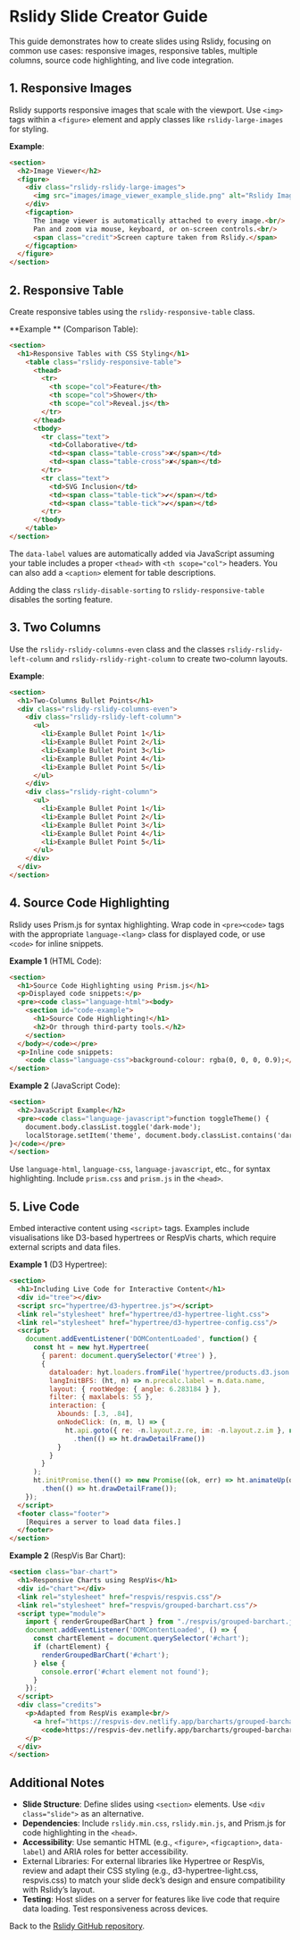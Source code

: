 # Rslidy Slide Creator Guide

This guide demonstrates how to create slides using Rslidy, focusing 
on common use cases: responsive images, responsive tables, multiple 
columns, source code highlighting, and live code integration.

## 1. Responsive Images
Rslidy supports responsive images that scale with the viewport. Use 
`<img>` tags within a `<figure>` element and apply classes like `rslidy-large-images` for styling.

**Example**:
```html
<section>
  <h2>Image Viewer</h2>
  <figure>
    <div class="rslidy-rslidy-large-images">
      <img src="images/image_viewer_example_slide.png" alt="Rslidy Image Viewer"/>
    </div>
    <figcaption>
      The image viewer is automatically attached to every image.<br/>
      Pan and zoom via mouse, keyboard, or on-screen controls.<br/>
      <span class="credit">Screen capture taken from Rslidy.</span>
    </figcaption>
  </figure>
</section>
```

## 2. Responsive Table
Create responsive tables using the `rslidy-responsive-table` class.

**Example ** (Comparison Table):
```html
<section>
  <h1>Responsive Tables with CSS Styling</h1>
    <table class="rslidy-responsive-table">
      <thead>
        <tr>
          <th scope="col">Feature</th>
          <th scope="col">Shower</th>
          <th scope="col">Reveal.js</th>
        </tr>
      </thead>
      <tbody>
        <tr class="text">
          <td>Collaborative</td>
          <td><span class="table-cross">✘</span></td>
          <td><span class="table-cross">✘</span></td>
        </tr>
        <tr class="text">
          <td>SVG Inclusion</td>
          <td><span class="table-tick">✔</span></td>
          <td><span class="table-tick">✔</span></td>
        </tr>
      </tbody>
    </table>
</section>
```
The `data-label` values are automatically added via JavaScript assuming 
your table includes a proper `<thead>` with `<th scope="col">` headers. 
You can also add a `<caption>` element for table descriptions.

Adding the class `rslidy-disable-sorting` to 
`rslidy-responsive-table` disables the sorting feature.

## 3. Two Columns
Use the `rslidy-rslidy-columns-even` class and the classes 
`rslidy-rslidy-left-column` and `rslidy-rslidy-right-column` to 
create two-column layouts.

**Example**:
```html
<section>
  <h1>Two-Columns Bullet Points</h1>
  <div class="rslidy-rslidy-columns-even">
    <div class="rslidy-rslidy-left-column">
      <ul>
        <li>Example Bullet Point 1</li>
        <li>Example Bullet Point 2</li>
        <li>Example Bullet Point 3</li>
        <li>Example Bullet Point 4</li>
        <li>Example Bullet Point 5</li>
      </ul>
    </div>
    <div class="rslidy-right-column">
      <ul>
        <li>Example Bullet Point 1</li>
        <li>Example Bullet Point 2</li>
        <li>Example Bullet Point 3</li>
        <li>Example Bullet Point 4</li>
        <li>Example Bullet Point 5</li>
      </ul>
    </div>
  </div>
</section>
```


## 4. Source Code Highlighting
Rslidy uses Prism.js for syntax highlighting. Wrap code in `<pre><code>` tags with the appropriate `language-<lang>` class for displayed code, or use `<code>` for inline snippets.

**Example 1** (HTML Code):
```html
<section>
  <h1>Source Code Highlighting using Prism.js</h1>
  <p>Displayed code snippets:</p>
  <pre><code class="language-html"><body>
    <section id="code-example">
      <h1>Source Code Highlighting!</h1>
      <h2>Or through third-party tools.</h2>
    </section>
  </body></code></pre>
  <p>Inline code snippets:
    <code class="language-css">background-colour: rgba(0, 0, 0, 0.9);</code></p>
</section>
```

**Example 2** (JavaScript Code):
```html
<section>
  <h2>JavaScript Example</h2>
  <pre><code class="language-javascript">function toggleTheme() {
    document.body.classList.toggle('dark-mode');
    localStorage.setItem('theme', document.body.classList.contains('dark-mode') ? 'dark' : 'light');
}</code></pre>
</section>
```
Use `language-html`, `language-css`, `language-javascript`, etc., for syntax highlighting. Include `prism.css` and `prism.js` in the `<head>`.

## 5. Live Code
Embed interactive content using `<script>` tags. Examples include visualisations like D3-based hypertrees or RespVis charts, which require external scripts and data files.

**Example 1** (D3 Hypertree):
```html
<section>
  <h1>Including Live Code for Interactive Content</h1>
  <div id="tree"></div>
  <script src="hypertree/d3-hypertree.js"></script>
  <link rel="stylesheet" href="hypertree/d3-hypertree-light.css">
  <link rel="stylesheet" href="hypertree/d3-hypertree-config.css"/>
  <script>
    document.addEventListener('DOMContentLoaded', function() {
      const ht = new hyt.Hypertree(
        { parent: document.querySelector('#tree') },
        {
          dataloader: hyt.loaders.fromFile('hypertree/products.d3.json'),
          langInitBFS: (ht, n) => n.precalc.label = n.data.name,
          layout: { rootWedge: { angle: 6.283184 } },
          filter: { maxlabels: 55 },
          interaction: {
            λbounds: [.3, .84],
            onNodeClick: (n, m, l) => {
              ht.api.goto({ re: -n.layout.z.re, im: -n.layout.z.im }, null)
                .then(() => ht.drawDetailFrame())
            }
          }
        }
      );
      ht.initPromise.then(() => new Promise((ok, err) => ht.animateUp(ok, err)))
        .then(() => ht.drawDetailFrame());
    });
  </script>
  <footer class="footer">
    [Requires a server to load data files.]
  </footer>
</section>
```

**Example 2** (RespVis Bar Chart):
```html
<section class="bar-chart">
  <h1>Responsive Charts using RespVis</h1>
  <div id="chart"></div>
  <link rel="stylesheet" href="respvis/respvis.css"/>
  <link rel="stylesheet" href="respvis/grouped-barchart.css"/>
  <script type="module">
    import { renderGroupedBarChart } from "./respvis/grouped-barchart.js";
    document.addEventListener('DOMContentLoaded', () => {
      const chartElement = document.querySelector('#chart');
      if (chartElement) {
        renderGroupedBarChart('#chart');
      } else {
        console.error('#chart element not found');
      }
    });
  </script>
  <div class="credits">
    <p>Adapted from RespVis example<br/>
      <a href="https://respvis-dev.netlify.app/barcharts/grouped-barchart/grouped-barchart">
        <code>https://respvis-dev.netlify.app/barcharts/grouped-barchart/grouped-barchart</code></a>
    </p>
  </div>
</section>
```
## Additional Notes
- **Slide Structure**: Define slides using `<section>` elements. Use `<div class="slide">` as an alternative.
- **Dependencies**: Include `rslidy.min.css`, `rslidy.min.js`, and Prism.js for code highlighting in the `<head>`.
- **Accessibility**: Use semantic HTML (e.g., `<figure>`, `<figcaption>`, `data-label`) and ARIA roles for better accessibility.
- External Libraries: For external libraries like Hypertree or 
  RespVis, review and adapt their CSS styling (e.g., d3-hypertree-light.css, respvis.css) to match your slide deck’s design and ensure compatibility with Rslidy’s layout.
- **Testing**: Host slides on a server for features like live code that require data loading. Test responsiveness across devices.

Back to the [Rslidy GitHub repository](https://github.com/tugraz-isds/rslidy).